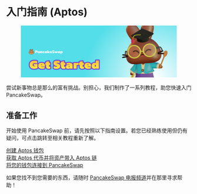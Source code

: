 # 入门指南 (Aptos)

<figure><img src="../.gitbook/assets/get-started-header.png" alt=""><figcaption></figcaption></figure>

尝试新事物总是那么的富有挑战。别担心，我们制作了一系列教程，助您快速入门 PancakeSwap。

## 准备工作

开始使用 PancakeSwap 前，请先按照以下指南设置。若您已经熟练使用但仍有疑问，可点击跳转至相关教程重新了解。

[创建 Aptos 钱包](chuang-jian-qian-bao.md) \
[获取 Aptos 代币并将资产带入 Aptos 链 ](huo-qu-aptos-dai-bi.md)\
[将您的钱包连接到 PancakeSwap](../master/ru-men-zhi-nan-aptos/zai-pancakeswap-lian-jie-qian-bao.md)



如果您找不到您需要的东西，请随时 [PancakeSwap 电报频道](https://t.me/PancakeSwap\_CN)并在那里寻求帮助！
